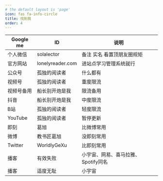 ```yaml
---
# the default layout is 'page'
icon: fas fa-info-circle
title: 找到我
order: 4
---
```


| Google me | ID | 说明 |
| --- | --- | --- |
| 个人微信 | solalector | 备注 实名 看置顶朋友圈规矩 |
| 官方网站 | lonelyreader.com | 进站点学习管理系统就行 |
| 公众号 | 孤独的阅读者 | 什么都有 |
| 视频号 | 孤独的阅读者 | 重度限流 |
| 视频号备用 | 船长别开炮是我 | 限流备用 |
| 抖音 | 船长别开炮是我 | 中度限流 |
| B站 | 孤独的阅读者 | 轻度限流 |
| YouTube | 孤独的阅读者 | 暂停更新 |
| 即刻 | 葛旭 | 比微博常用 |
| 微博 | 教书匠葛旭 | 没即刻常用 |
| Twitter | WorldlyGeXu | 比即刻常用 |
| 播客 | 有效失败 | 小宇宙、网易、喜马拉雅、Spotify同名 |
| 播客 | 适度无耻 | 小宇宙 |
